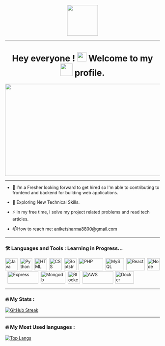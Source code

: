 <div id="header" align="center">
  <img src="https://media.giphy.com/media/M9gbBd9nbDrOTu1Mqx/giphy.gif" width="100"/>
</div>
<div id="counter" align="center">
<img src="https://komarev.com/ghpvc/?username=aniketttt&style=flat-square&color=blue" alt=""/>
</div>

<hr>

<h1 align="center">
  Hey everyone !
  <img src="https://media.giphy.com/media/hvRJCLFzcasrR4ia7z/giphy.gif" width="30px"/>
  Welcome to my <img src="https://media.giphy.com/media/KzJkzjggfGN5Py6nkT/giphy.gif" width="40px"/> profile.
</h1>

<div align="center">
  <img src="https://media.giphy.com/media/dWesBcTLavkZuG35MI/giphy.gif" width="600" height="300"/>
</div>

<hr>

- :telescope: I’m a Fresher looking forward to get hired so I'm able to contributing to frontend and backend for building web applications.

- :seedling: Exploring New Technical Skills.

- :zap: In my free time, I solve my project related problems and read tech articles.

- :mailbox:How to reach me: aniketsharma8800@gmail.com

<hr>

### :hammer_and_wrench: Languages and Tools : Learning in Progress...
<div>
  <img src="https://cdn.iconscout.com/icon/free/png-256/javascript-2752148-2284965.png" title="Java" alt="Java" width="40" height="40"/>&nbsp;
  <img src="https://1.bp.blogspot.com/-cAYMoRZLNFk/XsgzjaoT11I/AAAAAAAAEgI/93qsBujBM6QM8ncQo6hv5vF0eTMq4vMqgCK4BGAsYHg/python.png)" title="Python" alt="Python" width="40" height="40"/>&nbsp;
  <img src="https://cdn-icons-png.flaticon.com/512/5968/5968267.png" title="HTML" alt="HTML" width="40" height="40"/>&nbsp;
  <img src="https://cdn-icons-png.flaticon.com/512/5968/5968242.png" title="CSS" alt="CSS" width="40" height="40"/>&nbsp;
  <img src="https://cdn-icons-png.flaticon.com/512/5968/5968672.png" title="Bootstrap" alt="Bootstrap" width="40" height="40"/>&nbsp;
  <img src="https://www.php.net/images/logos/new-php-logo.svg" title="PHP" alt="PHP" width="80" height="40"/>&nbsp;
  <img src="https://www.freepnglogos.com/uploads/logo-mysql-png/logo-mysql-mysql-and-moodle-elearningworld-5.png" title="MySQL" alt="MySQL" width="60" height="40"/>&nbsp;
  <img src="https://upload.wikimedia.org/wikipedia/commons/thumb/a/a7/React-icon.svg/2300px-React-icon.svg.png" title="React" alt="React" width="60" height="40"/>&nbsp;
  <img src="https://icon-library.com/images/node-js-icon/node-js-icon-15.jpg" title="Node" alt="Node" width="40" height="40"/>&nbsp;
  <img src="https://cdn.buttercms.com/2q5r816LTo2uE9j7Ntic" title="Express" alt="Express" width="100" height="40"/>&nbsp;
  <img src="https://mpng.subpng.com/20190111/thz/kisspng-mongodb-logo-database-nosql-postgresql-how-to-create-an-outstanding-tech-stack-clickup-bl-5c391bdf9cff48.4731136215472465596431.jpg" title="Mongodb" alt="Mongodb" width="80" height="40"/>&nbsp;
    <img src="https://www.citypng.com/public/uploads/preview/-51614553751eqfwcgwj8d.png" title="Blockchain" alt="Blockchain" width="40" height="40"/>&nbsp;
    <img src="https://download.logo.wine/logo/Amazon_Web_Services/Amazon_Web_Services-Logo.wine.png" title="AWS" alt="AWS" width="100" height="40"/>&nbsp;
    <img src="https://cdn.iconscout.com/icon/free/png-256/docker-11-1175228.png" title="Docker" alt="Docker" width="60" height="40"/>&nbsp;

</div>

<hr>

### :fire: My Stats :
[![GitHub Streak](http://github-readme-streak-stats.herokuapp.com?user=aniketttt&theme=dark&background=000000)](https://git.io/streak-stats)

<hr>

### :fire: My Most Used languages :
[![Top Langs](https://github-readme-stats.vercel.app/api/top-langs/?username=aniketttt)](https://github.com/aniketttt/github-readme-stats)

